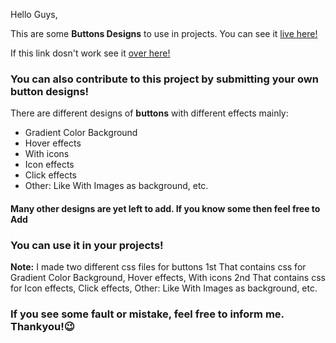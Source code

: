 Hello Guys,

This are some **Buttons Designs**  to use in projects. You can see it [live here!](http://tilakjain123.github.io/Buttons/)

If this link dosn't work see it [over here!](http://buttondesigns.netlify.app)
### You can also contribute to this project by submitting your own button designs!
There are different designs of **buttons** with different effects mainly:
* Gradient Color Background
* Hover effects
* With icons
* Icon effects
* Click effects
* Other: Like With Images as background, etc.
#### Many other designs are yet left to add. If you know some then feel free to **Add** 
 ### You can use it in your projects!
**Note:** I made two different css files for buttons 1st That contains css for Gradient Color Background, Hover effects, With icons
2nd That contains css for Icon effects, Click effects, Other: Like With Images as background, etc.
### If you see some fault or mistake, feel free to inform me. Thankyou!😉
